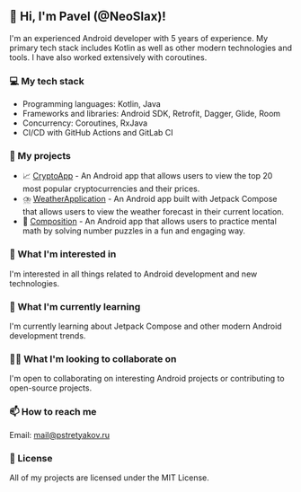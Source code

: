 ## 👋 Hi, I'm Pavel (@NeoSlax)!

I'm an experienced Android developer with 5 years of experience. My primary tech stack includes Kotlin as well as other modern technologies and tools. I have also worked extensively with coroutines.

### 💻 My tech stack
- Programming languages: Kotlin, Java
- Frameworks and libraries: Android SDK, Retrofit, Dagger, Glide, Room
- Concurrency: Coroutines, RxJava
- CI/CD with GitHub Actions and GitLab CI

### 📱 My projects
- 📈 [CryptoApp](https://github.com/NeoSlax/CryptoApp) - An Android app that allows users to view the top 20 most popular cryptocurrencies and their prices.
- ⛈️ [WeatherApplication](https://github.com/NeoSlax/WeatherApplication) - An Android app built with Jetpack Compose that allows users to view the weather forecast in their current location.
- 🧠 [Composition](https://github.com/NeoSlax/Composition) - An Android app that allows users to practice mental math by solving number puzzles in a fun and engaging way.

### 🤔 What I'm interested in
I'm interested in all things related to Android development and new technologies.

### 🌱 What I'm currently learning
I'm currently learning about Jetpack Compose and other modern Android development trends.

### 👨‍💻 What I'm looking to collaborate on
I'm open to collaborating on interesting Android projects or contributing to open-source projects.

### 📫 How to reach me
Email: mail@pstretyakov.ru

### 🔑 License
All of my projects are licensed under the MIT License.
<!---
NeoSlax/NeoSlax is a ✨ special ✨ repository because its `README.md` (this file) appears on your GitHub profile.
You can click the Preview link to take a look at your changes.
--->

